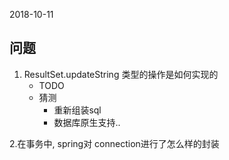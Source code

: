 2018-10-11

## 问题
1. ResultSet.updateString 类型的操作是如何实现的
    - TODO
    - 猜测
        - 重新组装sql
        - 数据库原生支持..
        
2.在事务中, spring对 connection进行了怎么样的封装
